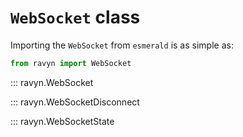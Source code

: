 # **`WebSocket`** class

Importing the `WebSocket` from `esmerald` is as simple as:

```python
from ravyn import WebSocket
```

::: ravyn.WebSocket

::: ravyn.WebSocketDisconnect

::: ravyn.WebSocketState
